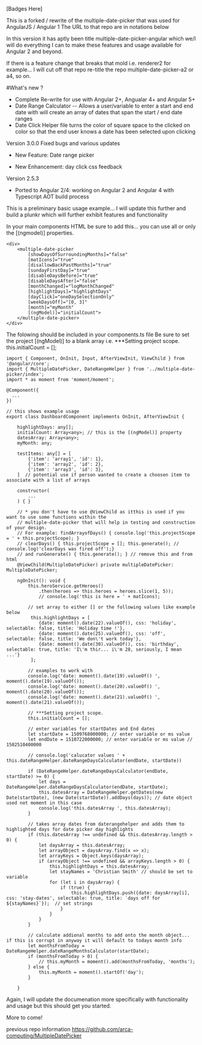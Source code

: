[Badges Here]

This is a forked / rewrite of the multiple-date-picker that was used for AngularJS / Angular 1
The URL to that repo are in notations below


In this version it has aptly been title multiple-date-picker-angular which we/I will do everything I can to make these features and usage available for Angular 2 and beyond. 

If there is a feature change that breaks that mold i.e. renderer2 for example... I will cut off that repo re-title the repo multiple-date-picker-a2 or a4, so on. 

#What's new ?
* Complete Re-write for use with Angular 2+, Angualar 4+ and Angular 5+
* Date Range Calculator -- Allows a user/variable to enter a start and end date with will create an array of dates that span the start / end date ranges
* Date Click Helper file turns the color of square space to the clicked on color so that the end user knows a date has been selected upon clicking


Version 3.0.0
Fixed bugs and various updates

* New Feature: Date range picker

* New Enhancement: day click css feedback

Version 2.5.3

* Ported to Angular 2/4: working on Angular 2 and Angular 4 with Typescript AOT build process

This is a preliminary basic usage example... I will update this further and build a plunkr which will further exhibit features and functionality


In your main components HTML be sure to add this... you can use all or only the [(ngmodel)] properties.
```
<div>
    <multiple-date-picker 
        [showDaysOfSurroundingMonths]="false" 
        [matIcons]="true" 
        [disallowBackPastMonths]="true" 
        [sundayFirstDay]="true" 
        [disableDaysBefore]="true"
        [disableDaysAfter]="false" 
        [monthChanged]="logMonthChanged"
        [highlightDays]="highlightDays"
        [dayClick]="oneDaySelectionOnly"
        [weekDaysOff]="[0, 3]"
        [month]="myMonth" 
        [(ngModel)]="initialCount">
    </multiple-date-picker>
</div>
```

The folowing should be included in your components.ts file
Be sure to set the project [(ngModel)] to a blank array
i.e. ***Setting project scope.
this.initialCount = [];

```
import { Component, OnInit, Input, AfterViewInit, ViewChild } from '@angular/core';
import { MultipleDatePicker, DateRangeHelper } from '../multiple-date-picker/index';
import * as moment from 'moment/moment';

@Component({
  ...
})

// this shows example usage
export class DashboardComponent implements OnInit, AfterViewInit { 

    highlightDays: any[];
    initialCount: Array<any>; // this is the [(ngModel)] property
    datesArray: Array<any>;
    myMonth: any;

    testItems: any[] = [
        {'item': 'array1', 'id': 1},
        {'item': 'array2', 'id': 2},
        {'item': 'array3', 'id': 3},
    ]  // potential use if person wanted to create a choosen item to associate with a list of arrays

    constructor(
        ...
    ) { }

    // * you don't have to use @ViewChild as itthis is used if you want to use some functions within the
    // multiple-date-picker that will help in testing and construction of your design.
    // For example: findArrayofDays() { console.log('this.projectScope = ' + this.projectScope); }
    // clearDays() { this.projectScope = []; this.generate(); // console.log('clearDays was fired off');}
    // and runGenerate() { this.generate(); } // remove this and from html
    @ViewChild(MultipleDatePicker) private multipleDatePicker: MultipleDatePicker;

    ngOnInit(): void {
        this.heroService.getHeroes()
            .then(heroes => this.heroes = heroes.slice(1, 5));
            // console.log('this is here = ' + matIcons);

        // set array to either [] or the following values like example below
         this.highlightDays = [
            {date: moment().date(22).valueOf(), css: 'holiday', selectable: false, title: 'Holiday time !'},
            {date: moment().date(25).valueOf(), css: 'off', selectable: false, title: 'We don\'t work today'},
            {date: moment().date(30).valueOf(), css: 'birthday', selectable: true, title: 'I\'m thir... i\'m 28, seriously, I mean ...'}
         ];

        // examples to work with
        console.log('date: moment().date(19).valueOf() ', moment().date(19).valueOf());
        console.log('date: moment().date(20).valueOf() ', moment().date(20).valueOf());
        console.log('date: moment().date(21).valueOf() ', moment().date(21).valueOf());

        // ***Setting project scope.
        this.initialCount = [];

        // enter variables for startDates and End dates
        let startDate = 1509768000000; // enter variable or ms value
        let endDate = 1510722000000; // enter variable or ms value // 1502510400000

        // console.log('calucator values ' + this.dateRangeHelper.dateRangeDaysCalculator(endDate, startDate))

        if (DateRangeHelper.dateRangeDaysCalculator(endDate, startDate) >= 0) {
            let days = DateRangeHelper.dateRangeDaysCalculator(endDate, startDate);
            this.datesArray = DateRangeHelper.getDates(new Date(startDate), (new Date(startDate)).addDays(days)); // date object used not moment in this case
            console.log('this.datesArray ', this.datesArray);
        }

        // takes array dates from daterangehelper and adds them to highlighted days for date picker day highlights
        if (this.datesArray !== undefined && this.datesArray.length > 0) {
            let daysArray = this.datesArray;
            let arrayObject = daysArray.find(x => x);
            let arrayKeys = Object.keys(daysArray);
            if (arrayObject !== undefined && arrayKeys.length > 0) {
                this.highlightDays = this.datesArray;
                let stayNames = 'Christian Smith' // should be set to variable 
                for (let i in daysArray) {
                    if (true) {
                        this.highlightDays.push({date: daysArray[i], css: 'stay-dates', selectable: true, title: `days off for ${stayNames}`});  // set strings
                    }
                }
            }
        }

        // calculate addional months to add onto the month object... if this is corrupt in anyway it will default to todays month info
        let monthsFromToday = DateRangeHelper.dateRangeMonthsCalculator(startDate);
        if (monthsFromToday > 0) {
            // this.myMonth = moment().add(monthsFromToday, 'months');
        } else {
            this.myMonth = moment().startOf('day');
        }

    }
```

Again, I will update the documenation more specifically with functionality and usage but this should get you started.

More to come!

previous repo information
<https://github.com/arca-computing/MultipleDatePicker>